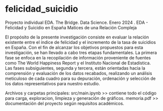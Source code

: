 # felicidad_suicidio
Proyecto individual EDA. 
The Bridge. Data Science.
Enero 2024
.
EDA - Felicidad y Suicidio en España Matices de una Relación Compleja

El propósito de la presente investigación consiste en evaluar la relación existente entre el índice de felicidad y el incremento de la tasa de suicidios en España. 
Con el fin de alcanzar los objetivos propuestos para esta investigación, se han llevado a cabo tres etapas fundamentales. La primera fase se enfoca en la recopilación de información proveniente de fuentes como The World Happiness Report y el Instituto Nacional de Estadística. Las fases subsiguientes, segunda y tercera, están orientadas hacia la comprensión y evaluación de los datos recabados, realizando un análisis meticuloso de cada cuadro para su depuración, ordenación y selección de los datos representativos para nuestro estudio.

Archivos y carpetas principales:
src/main.ipynb >> contiene todo el código para carga, exploracion, limpieza y generación de gráficos.
memoria.pdf >> documentación del proyecto según requisitos académicos.

